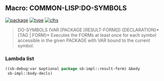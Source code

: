 ## Macro: COMMON-LISP:DO-SYMBOLS
[![package](https://img.shields.io/badge/Package-COMMON--LISP-5f9ea0.svg?style=social&colorA=999999)](../) [![type](https://img.shields.io/badge/Type-Macro-5f9ea0.svg?style=social&colorA=999999)](../#macro) [![clhs](https://img.shields.io/badge/CLHS-DO--SYMBOLS-5f9ea0.svg?style=social&colorA=999999)](http://www.lispworks.com/documentation/HyperSpec/Body/m_do_sym.htm) 

> DO-SYMBOLS (VAR [PACKAGE [RESULT-FORM]]) {DECLARATION}* {TAG | FORM}*
> Executes the FORMs at least once for each symbol accessible in the given
> PACKAGE with VAR bound to the current symbol.

### Lambda list
```cl
((sb-debug:var &optional package sb-impl::result-form) &body
 sb-impl::body-decls)
```
